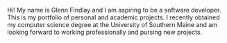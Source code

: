 

Hi! My name is Glenn Findlay and I am aspiring to be a software developer. This is my portfolio of personal and academic projects. I recently obtained my computer science degree at the University of Southern Maine and am looking forward to working professionally and pursing new projects.

<!--
**Glenn2341/Glenn2341** is a ✨ _special_ ✨ repository because its `README.md` (this file) appears on your GitHub profile.

Here are some ideas to get you started:

- 🔭 I’m currently working on ...
- 🌱 I’m currently learning ...
- 👯 I’m looking to collaborate on ...
- 🤔 I’m looking for help with ...
- 💬 Ask me about ...
- 📫 How to reach me: ...
- 😄 Pronouns: ...
- ⚡ Fun fact: ...
-->
